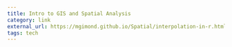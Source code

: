 ```yaml
---
title: Intro to GIS and Spatial Analysis
category: link
external_url: https://mgimond.github.io/Spatial/interpolation-in-r.html
tags: tech
---
```

